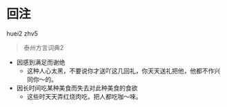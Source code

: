 

# 回注
huei2 zhv5
> 泰州方言词典2
- 因感到满足而谢绝
  - 这种人心太黑，不要说你才送吖这几回礼，你天天送礼把他，他都不作兴同你～的。
- 因长时间吃某种美食而失去对此种美食的食欲
  - 这些时天天弄红烧肉吃，把人都吃咖～唻。
